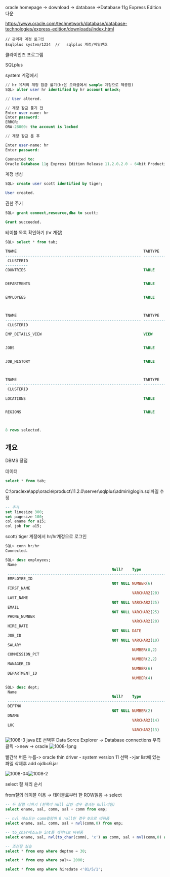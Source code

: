 oracle homepage -> download -> database ->Database 11g Express Edition 다운

https://www.oracle.com/technetwork/database/database-technologies/express-edition/downloads/index.html

```shell
// 관리자 계정 로그인
$sqlplus system/1234  //   sqlplus 계정/비밀번호
```

클라이언츠 프로그램

SQLplus



system 계정에서

```sql
// hr 유저의 계정 잠금 풀기(hr은 오라클에서 sample 계정으로 제공함)
SQL> alter user hr identified by hr account unlock;

// User altered.
```



```sql
// 계정 잠금 풀기 전
Enter user-name: hr
Enter password:
ERROR:
ORA-28000: the account is locked

// 계정 잠금 푼 후

Enter user-name: hr
Enter password:

Connected to:
Oracle Database 11g Express Edition Release 11.2.0.2.0 - 64bit Production
```

계정 생성

```sql
SQL> create user scott identified by tiger;

User created.
```

권한 주기

```sql
SQL> grant connect,resource,dba to scott;

Grant succeeded.

```

테이블 목록 확인하기 (hr 계정)

```sql
SQL> select * from tab;

TNAME                                                        TABTYPE
------------------------------------------------------------ --------------
 CLUSTERID
----------
COUNTRIES                                                    TABLE


DEPARTMENTS                                                  TABLE


EMPLOYEES                                                    TABLE



TNAME                                                        TABTYPE
------------------------------------------------------------ --------------
 CLUSTERID
----------
EMP_DETAILS_VIEW                                             VIEW


JOBS                                                         TABLE


JOB_HISTORY                                                  TABLE



TNAME                                                        TABTYPE
------------------------------------------------------------ --------------
 CLUSTERID
----------
LOCATIONS                                                    TABLE


REGIONS                                                      TABLE



8 rows selected.
```



## 개요

DBMS 장점

데이터

```sql
select * from tab;
```



C:\oraclexe\app\oracle\product\11.2.0\server\sqlplus\admin\glogin.sql파일 수정



```sql
-- 추가
set linesize 300;
set pagesize 100;
col ename for a15;
col job for a15;
```

scott/ tiger 계정에서 hr/hr계정으로 로그인

```sql
SQL> conn hr/hr
Connected.
```



```sql
SQL> desc employees;
 Name
                                               Null?    Type
 ----------------------------------------------------------------------------------------------------------------------------------------------------------------------------- -------- --------------------------------------------------------------------------------------------------------------------
 EMPLOYEE_ID
                                               NOT NULL NUMBER(6)
 FIRST_NAME
                                                        VARCHAR2(20)
 LAST_NAME
                                               NOT NULL VARCHAR2(25)
 EMAIL
                                               NOT NULL VARCHAR2(25)
 PHONE_NUMBER
                                                        VARCHAR2(20)
 HIRE_DATE
                                               NOT NULL DATE
 JOB_ID
                                               NOT NULL VARCHAR2(10)
 SALARY
                                                        NUMBER(8,2)
 COMMISSION_PCT
                                                        NUMBER(2,2)
 MANAGER_ID
                                                        NUMBER(6)
 DEPARTMENT_ID
                                                        NUMBER(4)
```



```sql
SQL> desc dept;
 Name
                                               Null?    Type
 ----------------------------------------------------------------------------------------------------------------------------------------------------------------------------- -------- --------------------------------------------------------------------------------------------------------------------
 DEPTNO
                                               NOT NULL NUMBER(2)
 DNAME
                                                        VARCHAR2(14)
 LOC
                                                        VARCHAR2(13)
```

![1008-3](C:\Workspace\SmartCar\image\1008-3.png)
java EE 선택후 Data Sorce Explorer -> Database connections 우측클릭 ->new -> oracle
![1008-1png](C:\Workspace\SmartCar\image\1008-1png.png)

빨간색 버튼 누름-> oracle thin driver - system version 11 선택 ->jar list에 있는 파일 삭제후 add ojdbc6.jar

![1008-04](C:\Workspace\SmartCar\image\1008-04.png)![1008-2](C:\Workspace\SmartCar\image\1008-2.png)



select 절 처리 순서

from절의 테이블 이용 → 테이블로부터 한 ROW읽음 → select



```sql
-- 두 칼럼 더하기 (한쪽이 null 값인 경우 결과는 null이됨)
select ename, sal, comm, sal + comm from emp;

-- nvl 메소드는 comm칼럼이 0 null인 경우 0으로 바꿔줌
select ename, sal, comm, sal + nvl(comm,0) from emp;

-- to_char메소드는 int를 캐릭터로 바꿔줌
select ename, sal, nvl(to_char(comm), 'x') as comm, sal + nvl(comm,0) as "실급여" from emp;

-- 조건절 실습
select * from emp where deptno = 30;

select * from emp where sal>= 2000;

select * from emp where hiredate <'81/5/1';
```

